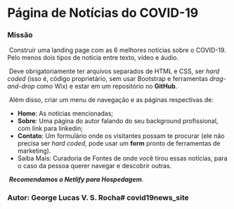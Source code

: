 # Página de Notícias do COVID-19

### Missão

​	Construir uma landing page com as 6 melhores notícias sobre o COVID-19. Pelo menos dois tipos de notícia entre texto, vídeo e áudio.

​	Deve obrigatoriamente ter arquivos separados de HTML e CSS, ser *hard coded* (isso é, código proprietário, sem usar Bootstrap e ferramentas *drag-and-drop* como Wix) e estar em um repositório no **GitHub**.

​	Além disso, criar um menu de navegação e as páginas respectivas de:

* **Home**: As notícias mencionadas;
* **Sobre**: Uma página do autor falando do seu background profissional, com link para linkedin;
* **Contato**: Um formulário onde os visitantes possam te procurar (ele não precisa ser *hard coded*, pode usar um **form** pronto de ferramentas de marketing).
* Saiba Mais: Curadoria de Fontes de onde você tirou essas notícias, para o caso da pessoa querer navegar e descobrir outras.



​	***Recomendamos o Netlify para Hospedagem***.



### Autor: George Lucas V. S. Rocha# covid19news_site
